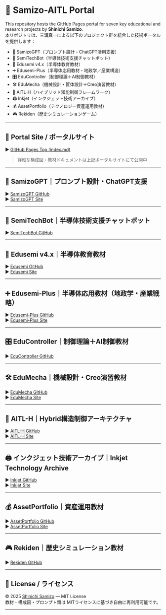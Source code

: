 # 🧠 Samizo-AITL Portal

This repository hosts the GitHub Pages portal for seven key educational and research projects by **Shinichi Samizo**.  
本リポジトリは、三溝真一による以下のプロジェクト群を統合した技術ポータルを提供します：

- 🧠 SamizoGPT（プロンプト設計・ChatGPT活用支援）
- 📡 SemiTechBot（半導体技術支援チャットボット）
- 📘 Edusemi v4.x（半導体教育教材）
- ➕ Edusemi-Plus（半導体応用教材・地政学／産業構造）
- 🎛️ EduController（制御理論＋AI制御教材）
- 🛠️ EduMecha（機械設計・筐体設計＋Creo演習教材）
- 🤖 AITL-H（ハイブリッド知能制御フレームワーク）
- 🖨️ Inkjet（インクジェット技術アーカイブ）
- 💰 AssetPortfolio（テクノロジー資産運用教材） 
- 🎮 Rekiden（歴史シミュレーションゲーム）

---

## 🔗 Portal Site / ポータルサイト

▶︎ [GitHub Pages Top (index.md)](https://samizo-aitl.github.io/)  
> 詳細な構成図・教材ドキュメントは上記ポータルサイトにて公開中

---

## 🧠 SamizoGPT｜プロンプト設計・ChatGPT支援

▶︎ [SamizoGPT GitHub](https://github.com/Samizo-AITL/SamizoGPT)  
▶︎ [SamizoGPT Site](https://samizo-aitl.github.io/SamizoGPT/)

---

## 📡 SemiTechBot｜半導体技術支援チャットボット

▶︎ [SemiTechBot GitHub](https://github.com/Samizo-AITL/SamizoGPT_SemiTechBot)

---

## 📘 Edusemi v4.x｜半導体教育教材

▶︎ [Edusemi GitHub](https://github.com/Samizo-AITL/Edusemi-v4x)  
▶︎ [Edusemi Site](https://samizo-aitl.github.io/Edusemi-v4x/)

---

## ➕ Edusemi-Plus｜半導体応用教材（地政学・産業戦略）

▶︎ [Edusemi-Plus GitHub](https://github.com/Samizo-AITL/Edusemi-Plus)  
▶︎ [Edusemi-Plus Site](https://samizo-aitl.github.io/Edusemi-Plus/)

---

## 🎛️ EduController｜制御理論＋AI制御教材

▶︎ [EduController GitHub](https://github.com/Samizo-AITL/EduController)

---

## 🛠️ EduMecha｜機械設計・Creo演習教材

▶︎ [EduMecha GitHub](https://github.com/Samizo-AITL/EduMecha)  
▶︎ [EduMecha Site](https://samizo-aitl.github.io/EduMecha/)

---

## 🤖 AITL-H｜Hybrid構造制御アーキテクチャ

▶︎ [AITL-H GitHub](https://github.com/Samizo-AITL/AITL-H)  
▶︎ [AITL-H Site](https://samizo-aitl.github.io/AITL-H/)

---

## 🖨️ インクジェット技術アーカイブ｜Inkjet Technology Archive

▶︎ [Inkjet GitHub](https://github.com/Samizo-AITL/Inkjet)  
▶︎ [Inkjet Site](https://samizo-aitl.github.io/Inkjet/)

---

## 💰 AssetPortfolio｜資産運用教材

▶︎ [AssetPortfolio GitHub](https://github.com/Samizo-AITL/AssetPortfolio-StartGuide)  
▶︎ [AssetPortfolio Site](https://samizo-aitl.github.io/AssetPortfolio-StartGuide/)

---

## 🎮 Rekiden｜歴史シミュレーション教材

▶︎ [Rekiden GitHub](https://github.com/Samizo-AITL/Rekiden)

---

## 📄 License / ライセンス

© 2025 [Shinichi Samizo](https://github.com/Samizo-AITL) — MIT License  
教材・構成図・プロンプト類は MITライセンスに基づき自由に再利用可能です。

---
